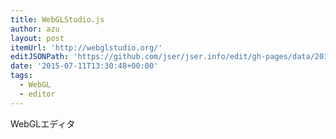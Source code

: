 ```yaml
---
title: WebGLStudio.js
author: azu
layout: post
itemUrl: 'http://webglstudio.org/'
editJSONPath: 'https://github.com/jser/jser.info/edit/gh-pages/data/2015/07/index.json'
date: '2015-07-11T13:30:48+00:00'
tags:
  - WebGL
  - editor
---
```

WebGLエディタ
